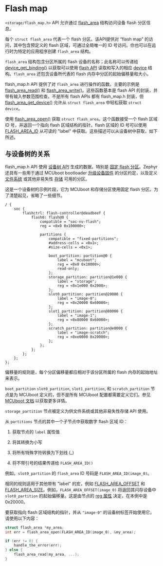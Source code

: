 # Flash map

`<storage/flash_map.h>` API 允许通过 [flash_area](https://zephyr-docs.listenai.com/reference/storage/flash_map/flash_map.html#c.flash_area) 结构访问设备 flash 分区信息。

每个 `struct flash_area` 代表一个 flash 分区。该API提供对 “flash map” 的访问，其中包含预定义的 flash 区域，可通过全局唯一的 ID 号访问。你也可以在运行时为特定的应用程序创建 `flash_area` 结构。

`flash_area` 结构包含分区所属的 flash 设备的名称；此名称可以传递给 [device_get_binding()](https://zephyr-docs.listenai.com/reference/drivers/index.html#c.device_get_binding) 以获取可以使用 [flash API](https://zephyr-docs.listenai.com/reference/peripherals/flash.html#flash-api) 读取和写入的相应 [device](https://zephyr-docs.listenai.com/reference/drivers/index.html#c.device) 结构。`flash_area` 还包含设备所代表的 flash 内存中分区的起始偏移量和大小。

flash_map.h API 提供了对 `flash_area` 进行操作的函数。主要的示例是 [flash_area_read()](https://zephyr-docs.listenai.com/reference/storage/flash_map/flash_map.html#c.flash_area_read) 和 [flash_area_write()](https://zephyr-docs.listenai.com/reference/storage/flash_map/flash_map.html#c.flash_area_write)。这些函数基本是 flash API 的封装，并带有输入参数范围检查。不是所有 flash APIs 都有 flash_map.h 封装，但 [flash_area_get_device()](https://zephyr-docs.listenai.com/reference/storage/flash_map/flash_map.html#c.flash_area_get_device) 允许从 `struct flash_area` 中轻松获取 `struct device`。

使用 [flash_area_open()](https://zephyr-docs.listenai.com/reference/storage/flash_map/flash_map.html#c.flash_area_open) 获取 `struct flash_area`。这个函数接受一个 flash 区域 ID 号，并返回一个指向 flash 区域结构的指针。flash 区域的 ID 号可以使用 [FLASH_AREA_ID](https://zephyr-docs.listenai.com/reference/storage/flash_map/flash_map.html#c.FLASH_AREA_ID) 从可读的 "label" 中获取。这些描述可以从设备树中获取，如下所述。

## 与设备树的关系

flash_map.h API 使用 [设备树 API](https://zephyr-docs.listenai.com/reference/devicetree/api.html#devicetree-api) 生成的数据，特别是 [固定 flash 分区](https://zephyr-docs.listenai.com/reference/devicetree/api.html#devicetree-flash-api)。Zephyr 还具有一些用于通过 MCUboot bootloader [升级设备固件](https://zephyr-docs.listenai.com/guides/device_mgmt/dfu.html#dfu) 的分区约定，以及定义 [文件系统](https://zephyr-docs.listenai.com/reference/file_system/index.html#file-system-api) 或其他非易失性 [存储](../../service/storage/nvs.md) 可用的分区。

这是一个设备树的示例片段，它为 MCUboot 和存储分区使用固定 flash 分区。为了清楚起见，省略了一些细节。

```dts
/ {
	soc {
		flashctrl: flash-controller@deadbeef {
			flash0: flash@0 {
				compatible = "soc-nv-flash";
				reg = <0x0 0x100000>;

				partitions {
					compatible = "fixed-partitions";
					#address-cells = <0x1>;
					#size-cells = <0x1>;

					boot_partition: partition@0 {
						label = "mcuboot";
						reg = <0x0 0x10000>;
						read-only;
					};
					storage_partition: partition@1e000 {
						label = "storage";
						reg = <0x1e000 0x2000>;
					};
					slot0_partition: partition@20000 {
						label = "image-0";
						reg = <0x20000 0x60000>;
					};
					slot1_partition: partition@80000 {
						label = "image-1";
						reg = <0x80000 0x60000>;
					};
					scratch_partition: partition@e0000 {
						label = "image-scratch";
						reg = <0xe0000 0x20000>;
					};
				};
			};
		};
	};
};
```

偏移量的规则是，每个分区偏移量都应相对于该分区所属的 flash 内存的起始地址来表示。

`boot_partition` `slot0_partition`, `slot1_partition`, 和 `scratch_partition` 节点是为 MCUboot 定义的，但不是所有 MCUboot 配置都需要定义它们。参见 [MCUboot 文档](https://mcuboot.com/) 以获取更多详情。

`storage_partition` 节点被定义为供文件系统或其他非易失性存储 API 使用。

从 `partitions` 节点的其中一个子节点中获取数字 flash 区域 ID：

1. 获取节点的 `label` 属性值

2. 将其转换为小写

3. 将所有特殊字符转换为下划线 (_)

4. 将不带引号的结果传递给 `FLASH_AREA_ID()`

例如，`slot0_partition` 的 `flash_area` ID 号码是 `FLASH_AREA_ID(image_0)`。

相同的规则适用于其他带有 "label" 的宏，例如 [FLASH_AREA_OFFSET](https://zephyr-docs.listenai.com/reference/storage/flash_map/flash_map.html#c.FLASH_AREA_OFFSET) 和 [FLASH_AREA_SIZE](https://zephyr-docs.listenai.com/reference/storage/flash_map/flash_map.html#c.FLASH_AREA_SIZE)。例如，`FLASH_AREA_OFFSET(image_0)` 将返回其闪存设备中 `slot0_partition` 的起始偏移量。这是由节点的 [reg 属性](https://docs.zephyrproject.org/latest/build/dts/api/api.html#devicetree-reg-property) 决定，在本例中是 0x20000。

要获取指向 flash 区域结构的指针，并从 `"image-0"` 的设备树标签开始使用它，请使用以下内容：

```c
struct flash_area *my_area;
int err = flash_area_open(FLASH_AREA_ID(image_0), &my_area);

if (err != 0) {
    handle_the_error(err);
} else {
    flash_area_read(my_area, ...);
}
```